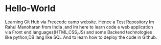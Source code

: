 # Hello-World
Learning Git Hub via Freecode camp website. Hence a Test Repository
Im Rahul Manoharan from India ,and Im here to learn code a web application via Front end languages(HTML,CSS,JS) and some Backend technologies like python,DB lang like SQL
And to learn how to deploy the code in Github.
